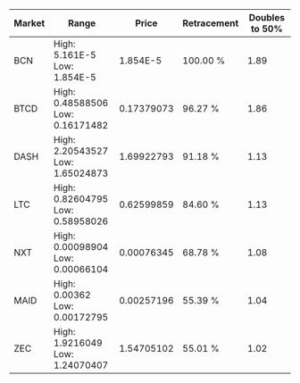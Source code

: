 | Market | Range | Price| Retracement | Doubles to 50% |
| --- | --- | --- | --- | --- |
| BCN | High: 5.161E-5<br />Low: 1.854E-5 | 1.854E-5 | 100.00 % | 1.89 |
| BTCD | High: 0.48588506<br />Low: 0.16171482 | 0.17379073 | 96.27 % | 1.86 |
| DASH | High: 2.20543527<br />Low: 1.65024873 | 1.69922793 | 91.18 % | 1.13 |
| LTC | High: 0.82604795<br />Low: 0.58958026 | 0.62599859 | 84.60 % | 1.13 |
| NXT | High: 0.00098904<br />Low: 0.00066104 | 0.00076345 | 68.78 % | 1.08 |
| MAID | High: 0.00362<br />Low: 0.00172795 | 0.00257196 | 55.39 % | 1.04 |
| ZEC | High: 1.9216049<br />Low: 1.24070407 | 1.54705102 | 55.01 % | 1.02 |
